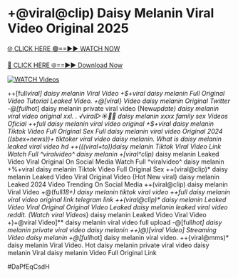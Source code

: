 # +@viral@clip) Daisy Melanin Viral Video Original 2025


[🌐 CLICK HERE 🟢==►► WATCH NOW](https://gitload.pages.dev/)

[🔴 CLICK HERE 🌐==►► Download Now](https://gitload.pages.dev/)

[![WATCH Videos](https://i.imgur.com/dJHk4Zq.gif)](https://gitload.pages.dev/)






















++[full*viral] daisy melanin Viral Video
+$+viral daisy melanin Full Original Video Tutorial Leaked Video.
+@[viral} Video daisy melanin Original Twitter
-@[full*hot] daisy melanin private viral video
(New*update) daisy melanin viral video original xxl.
. ️√viral▷☀️👄💥 daisy melanin xxxx family sex Videos Oficial ++full daisy melanin viral video original +$+viral daisy melanin Tiktok Video Full Original Sex
Full daisy melanin viral video Original 2024
((sbex+news))+ tiktoker viral video daisy melanin. What is daisy melanin leaked viral video hd
++(((viral+to))daisy melanin Tiktok Viral Video Link
Watch Full ^viralvideo^ daisy melanin
+[viral^clip)* daisy melanin Leaked Video Viral Original On Social Media
Watch Full ^viralvideo^ daisy melanin +%+viral daisy melanin Tiktok Video Full Original Sex ++(viral@clip)* daisy melanin Leaked Video Viral Original Video {Hot New viral} daisy melanin Leaked 2024 Video Trending On Social Media ++(viral@clip) daisy melanin Viral Video +@(full*18+) daisy melanin tiktok viral video ++*full daisy melanin viral video original link telegram link ++(viral@clip)** daisy melanin Leaked Video Viral Original
Original Video Leaked daisy melanin leaked viral video reddit. {Watch viral Videos*} daisy melanin Leaked Video Viral Video +)+@viral Video]** daisy melanin viral video full upload
-@[full*hot] daisy melanin private viral video daisy melanin
++)@)[viral Video] Streaming Video daisy melanin
+@[full*hot] daisy melanin viral video.
++{viral@mms)* daisy melanin Viral Video. Hot daisy melanin private viral video daisy melanin Viral daisy melanin Video Full Original Link


#DaPfEqCsdH
